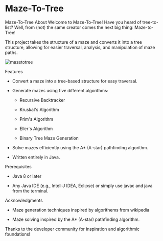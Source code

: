 # Maze-To-Tree

Maze-To-Tree
About
Welcome to Maze-To-Tree!
Have you heard of tree-to-list?
Well, from (not) the same creator comes the next big thing: Maze-to-Tree!

This project takes the structure of a maze and converts it into a tree structure, allowing for easier traversal, analysis, and manipulation of maze paths.

![mazetotree](https://github.com/user-attachments/assets/5b676f68-8e93-4eaf-8e72-2471ae45dbeb)

Features
 - Convert a maze into a tree-based structure for easy traversal.

 - Generate mazes using five different algorithms:

   - Recursive Backtracker

   - Kruskal's Algorithm

   - Prim's Algorithm

   - Eller's Algorithm

   - Binary Tree Maze Generation

 - Solve mazes efficiently using the A* (A-star) pathfinding algorithm.

 - Written entirely in Java.

Prerequisites
 - Java 8 or later

 - Any Java IDE (e.g., IntelliJ IDEA, Eclipse) or simply use javac and java from the terminal.

Acknowledgments
 - Maze generation techniques inspired by algorithems from wikipedia

 - Maze solving inspired by the A* (A-star) pathfinding algorithm.

Thanks to the developer community for inspiration and algorithmic foundations!
